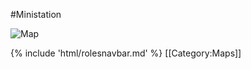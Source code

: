 #Ministation

![Map](https://user-images.githubusercontent.com/48405920/153870098-6c52597d-57ac-4a20-86b6-85c713a7ad6b.PNG)

{% include 'html/rolesnavbar.md' %}
[[Category:Maps]]
